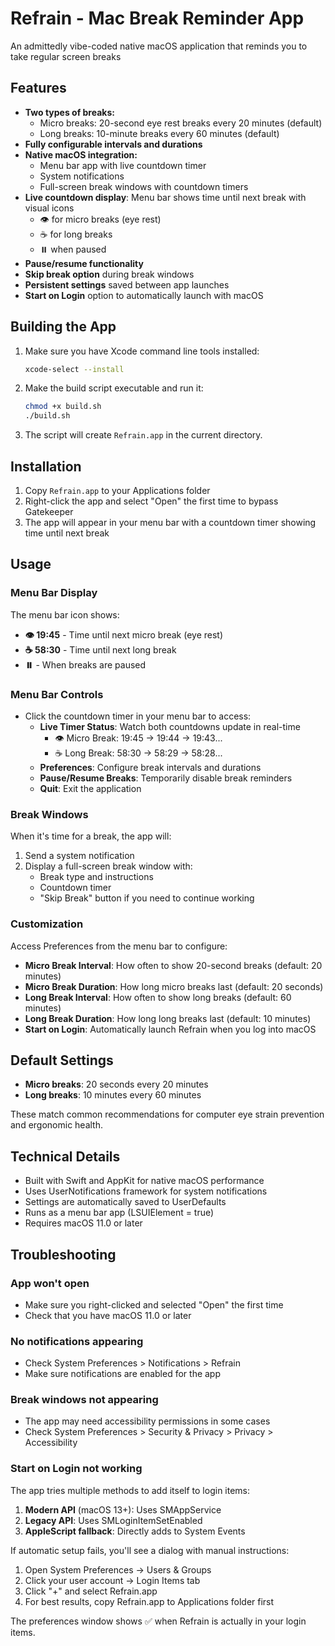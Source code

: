 # Refrain - Mac Break Reminder App

An admittedly vibe-coded native macOS application that reminds you to take regular screen breaks

## Features

- **Two types of breaks:**
  - Micro breaks: 20-second eye rest breaks every 20 minutes (default)
  - Long breaks: 10-minute breaks every 60 minutes (default)
- **Fully configurable intervals and durations**
- **Native macOS integration:**
  - Menu bar app with live countdown timer
  - System notifications
  - Full-screen break windows with countdown timers
- **Live countdown display**: Menu bar shows time until next break with visual icons
  - 👁️ for micro breaks (eye rest)
  - ☕️ for long breaks
  - ⏸️ when paused
- **Pause/resume functionality**
- **Skip break option** during break windows
- **Persistent settings** saved between app launches
- **Start on Login** option to automatically launch with macOS

## Building the App

1. Make sure you have Xcode command line tools installed:
   ```bash
   xcode-select --install
   ```

2. Make the build script executable and run it:
   ```bash
   chmod +x build.sh
   ./build.sh
   ```

3. The script will create `Refrain.app` in the current directory.

## Installation

1. Copy `Refrain.app` to your Applications folder
2. Right-click the app and select "Open" the first time to bypass Gatekeeper
3. The app will appear in your menu bar with a countdown timer showing time until next break

## Usage

### Menu Bar Display
The menu bar icon shows:
- **👁️ 19:45** - Time until next micro break (eye rest)
- **☕️ 58:30** - Time until next long break
- **⏸️** - When breaks are paused

### Menu Bar Controls
- Click the countdown timer in your menu bar to access:
  - **Live Timer Status**: Watch both countdowns update in real-time
    - 👁️ Micro Break: 19:45 → 19:44 → 19:43...
    - ☕️ Long Break: 58:30 → 58:29 → 58:28...
  - **Preferences**: Configure break intervals and durations
  - **Pause/Resume Breaks**: Temporarily disable break reminders
  - **Quit**: Exit the application

### Break Windows
When it's time for a break, the app will:
1. Send a system notification
2. Display a full-screen break window with:
   - Break type and instructions
   - Countdown timer
   - "Skip Break" button if you need to continue working

### Customization
Access Preferences from the menu bar to configure:
- **Micro Break Interval**: How often to show 20-second breaks (default: 20 minutes)
- **Micro Break Duration**: How long micro breaks last (default: 20 seconds)
- **Long Break Interval**: How often to show long breaks (default: 60 minutes)
- **Long Break Duration**: How long long breaks last (default: 10 minutes)
- **Start on Login**: Automatically launch Refrain when you log into macOS

## Default Settings

- **Micro breaks**: 20 seconds every 20 minutes
- **Long breaks**: 10 minutes every 60 minutes

These match common recommendations for computer eye strain prevention and ergonomic health.

## Technical Details

- Built with Swift and AppKit for native macOS performance
- Uses UserNotifications framework for system notifications
- Settings are automatically saved to UserDefaults
- Runs as a menu bar app (LSUIElement = true)
- Requires macOS 11.0 or later

## Troubleshooting

### App won't open
- Make sure you right-clicked and selected "Open" the first time
- Check that you have macOS 11.0 or later

### No notifications appearing
- Check System Preferences > Notifications > Refrain
- Make sure notifications are enabled for the app

### Break windows not appearing
- The app may need accessibility permissions in some cases
- Check System Preferences > Security & Privacy > Privacy > Accessibility

### Start on Login not working
The app tries multiple methods to add itself to login items:
1. **Modern API** (macOS 13+): Uses SMAppService
2. **Legacy API**: Uses SMLoginItemSetEnabled  
3. **AppleScript fallback**: Directly adds to System Events

If automatic setup fails, you'll see a dialog with manual instructions:
1. Open System Preferences → Users & Groups
2. Click your user account → Login Items tab
3. Click "+" and select Refrain.app
4. For best results, copy Refrain.app to Applications folder first

The preferences window shows ✅ when Refrain is actually in your login items.


